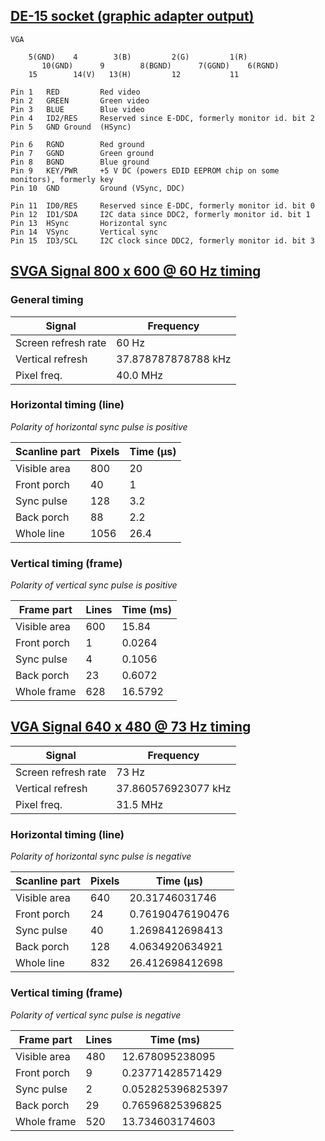 ## [DE-15 socket (graphic adapter output)](https://en.wikipedia.org/wiki/VGA_connector)

    VGA

        5(GND)    4        3(B)         2(G)         1(R)
           10(GND)      9        8(BGND)      7(GGND)    6(RGND)
        15        14(V)   13(H)         12           11

    Pin 1	RED	        Red video
    Pin 2	GREEN	    Green video
    Pin 3	BLUE	    Blue video
    Pin 4	ID2/RES	    Reserved since E-DDC, formerly monitor id. bit 2
    Pin 5	GND	Ground  (HSync)

    Pin 6	RGND	    Red ground
    Pin 7	GGND    	Green ground
    Pin 8	BGND    	Blue ground
    Pin 9	KEY/PWR	    +5 V DC (powers EDID EEPROM chip on some monitors), formerly key
    Pin 10	GND	        Ground (VSync, DDC)

    Pin 11	ID0/RES	    Reserved since E-DDC, formerly monitor id. bit 0
    Pin 12	ID1/SDA	    I2C data since DDC2, formerly monitor id. bit 1
    Pin 13	HSync	    Horizontal sync
    Pin 14	VSync	    Vertical sync
    Pin 15	ID3/SCL	    I2C clock since DDC2, formerly monitor id. bit 3


## [SVGA Signal 800 x 600 @ 60 Hz timing](http://www.tinyvga.com/vga-timing/800x600@60Hz)

### General timing

Signal              | Frequency
--------------------|---------------------
Screen refresh rate	| 60 Hz
Vertical refresh	| 37.878787878788 kHz
Pixel freq.	        | 40.0 MHz

### Horizontal timing (line)

_Polarity of horizontal sync pulse is positive_

Scanline part |	Pixels	| Time (µs)
--------------|---------|----------
Visible area  |	800	    | 20
Front porch	  | 40	    | 1
Sync pulse	  | 128	    | 3.2
Back porch	  | 88	    | 2.2
Whole line	  | 1056	| 26.4

### Vertical timing (frame)

_Polarity of vertical sync pulse is positive_

Frame part	  | Lines  | Time (ms)
--------------|--------|-----------
Visible area  | 600	   | 15.84
Front porch	  | 1	   | 0.0264
Sync pulse	  | 4	   | 0.1056
Back porch	  | 23	   | 0.6072
Whole frame	  | 628	   | 16.5792

## [VGA Signal 640 x 480 @ 73 Hz timing](http://www.tinyvga.com/vga-timing/640x480@73Hz)

Signal              | Frequency
--------------------|---------------------
Screen refresh rate	| 73 Hz
Vertical refresh	| 37.860576923077 kHz
Pixel freq.	        | 31.5 MHz

### Horizontal timing (line)

_Polarity of horizontal sync pulse is negative_

Scanline part |	Pixels	| Time (µs)
--------------|---------|----------
Visible area  | 640     | 20.31746031746
Front porch   |	24	    | 0.76190476190476
Sync pulse    |	40	    | 1.2698412698413
Back porch    | 128	    | 4.0634920634921
Whole line    | 832	    | 26.412698412698

### Vertical timing (frame)

_Polarity of vertical sync pulse is negative_

Frame part	  | Lines  | Time (ms)
--------------|--------|-----------
Visible area  | 480    | 12.678095238095
Front porch   | 9      | 0.23771428571429
Sync pulse    | 2      | 0.052825396825397
Back porch    | 29     | 0.76596825396825
Whole frame   | 520    | 13.734603174603
